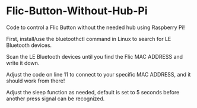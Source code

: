 # Flic-Button-Without-Hub-Pi
Code to control a Flic Button without the needed hub using Raspberry Pi!

First, install/use the bluetoothctl command in Linux to search for LE Bluetooth devices.

Scan the LE Bluetooth devices until you find the Flic MAC ADDRESS and write it down.

Adjust the code on line 11 to connect to your specific MAC ADDRESS, and it should work from there!

Adjust the sleep function as needed, default is set to 5 seconds before another press signal can be recognized.
